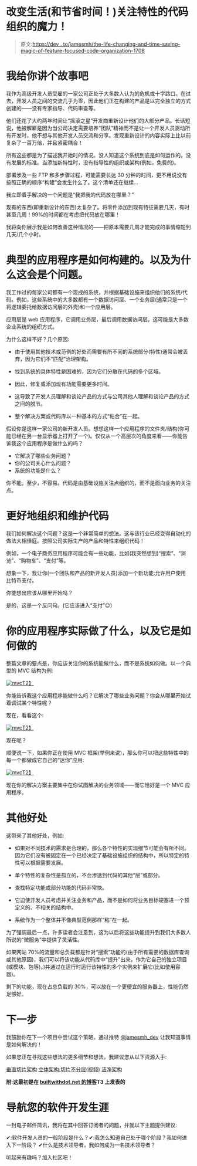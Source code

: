 # 改变生活(和节省时间！)关注特性的代码组织的魔力！

> 原文:[https://dev . to/jamesmh/the-life-changing-and-time-saving-magic-of-feature-focused-code-organization-1708](https://dev.to/jamesmh/the-life-changing-and-time-saving-magic-of-feature-focused-code-organization-1708)

# [](#let-me-tell-you-a-story)我给你讲个故事吧

我作为高级开发人员受雇的一家公司正处于大多数人认为的危机或十字路口。在过去，开发人员之间的交流几乎为零，因此他们正在构建的产品是以完全独立的方式创建的——没有专家指导、代码审查等。

他们还花了大约两年时间让“摇滚之星”开发商重新设计他们的大部分产品。长话短说，他被解雇是因为当公司决定需要培养“团队”精神而不是让一个开发人员驱动所有开发时，他不想与其他开发人员交流和分享。发现重新设计的内容实际上比以前复杂了一百万倍，并且紧密耦合！

所有这些都是为了描述我开始时的情况。没人知道这个系统到底是如何运作的。没有发展的标准。当添加新特性时，没有指导性的组织或架构(例如，免费的)。

部署涉及一些 FTP 和多步骤过程，可能需要长达 30 分钟的时间，更不用说没有按照正确的顺序“构建”会发生什么了。这个清单还在继续...

我立即着手解决的一个问题是“我把我的代码放在哪里？”

现有的东西(即重新设计的东西)太复杂了。将零件添加到现有特征需要几天，有时甚至几周！99%的时间都在考虑把代码放在哪里！

我将向你展示我是如何改善这种情况的——把原本需要几周才能完成的事情缩短到几天/几个小时。

# 典型的应用程序是如何构建的。以及为什么这会是个问题。

我工作过的每家公司都有一个现成的系统，并根据基础设施来组织他们的系统/代码。例如，这些系统中的大多数都有一个数据访问层、一个业务层(通常只是一个将逻辑委托给数据访问层的外壳)和一个应用层。

应用层是 web 应用程序，它调用业务层，最后调用数据访问层。这可能是大多数企业系统的组织方式。

为什么这样不好？几个原因:

*   由于使用其他技术或范例的好处而需要有所不同的系统部分(特性)通常会被丢弃，因为它们不“匹配”治理架构。

*   找到系统的具体特性是困难的，因为它们分散在代码的多个区域。

*   因此，修复或添加现有功能需要更多时间。

*   这导致了开发人员理解和谈论产品的方式与公司其他人理解和谈论产品的方式之间的脱节。

*   整个解决方案或代码库以一种基本的方式“粘合”在一起。

假设你是这样一家公司的新开发人员。想想这样一个应用程序的文件夹/结构(你可能已经在另一台显示器上打开了一个)。仅仅从一个高层次的角度来看——你能告诉我这个应用程序是做什么的吗？

*   它解决了哪些业务问题？
*   你的公司关心什么问题？
*   系统的功能是什么？

你不能。至少，不容易。代码是由基础设施关注点组织的，而不是面向业务的关注点。

# [](#a-better-way-to-organize-and-maintain-code)更好地组织和维护代码

我们如何解决这个问题？这是一个非常简单的想法。这与该行业已经变得自动化的做法大相径庭。按照公司实际生产的产品和特性来组织代码！

例如，一个电子商务应用程序可能会有一些功能，比如(我突然想到)“搜索”、“浏览”、“购物车”、“支付”等。

想象一下，我让你(一个团队和产品的新开发人员)添加一个新功能:允许用户使用比特币支付。

你能想出应该从哪里开始吗？

是的，这是一个反问句。(它应该进入“支付”😉)

# [](#what-your-app-actually-does-vs-how-it-does-it)你的应用程序实际做了什么，以及它是如何做的

整篇文章的要点是，你应该关注你的系统能做什么，而不是系统如何做。以一个典型的 MVC 结构为例:

[![mvc](../Images/69cf9922ef307cc81865b854fec71984.png)T2】](https://res.cloudinary.com/practicaldev/image/fetch/s--3DV9Zmn2--/c_limit%2Cf_auto%2Cfl_progressive%2Cq_auto%2Cw_880/https://lh5.googleusercontent.com/hycHO3ZiFyd2XrkLq24r2KRBecSiOs3SdaeB0yCncg-nI4q9kFeYW4zF901-wRCnyFFyyYv3AiNGMN7rC3jMz0UAaPm0-_dYCR882jWoDDzxDU-8asIdhpuIAguQo_CZXkCHZxcJ2Z0)

你能告诉我这个应用程序能做什么吗？它解决了哪些业务问题？你会从哪里开始试着调试某个特性呢？

现在，看看这个:

[![mvc](../Images/cb3389a76f8fe6c495956630ffb77d7a.png)T2】](https://res.cloudinary.com/practicaldev/image/fetch/s--7gWDSEzg--/c_limit%2Cf_auto%2Cfl_progressive%2Cq_auto%2Cw_880/https://lh3.googleusercontent.com/QvlMxfwXO62p1O-ASSmnsq5axoIofNfkOdv1rDgEcKv8FSDir5vywNash2q3CG19bPh-vOq33reEBQlCzWUd7EnvJxSRa5gMU4GpUSM7Yc-YYvlHv2hES03C0Vih5UK4Jz52kbjkmR4)

现在呢？

顺便说一下，如果你正在使用 MVC 框架(举例来说)，那么你可以把这些特性中的每一个都做成它自己的“迷你”应用:

[![mvc](../Images/55a8d61e87c30e5693878289a0d0d1de.png)T2】](https://res.cloudinary.com/practicaldev/image/fetch/s--6XfXSlBr--/c_limit%2Cf_auto%2Cfl_progressive%2Cq_auto%2Cw_880/https://lh5.googleusercontent.com/v9myPH4PM0HKX5ue47q9od_cloczzI2HBMpKq2QpCr_gT3r0caVhHKJ-UhoPChEaGx7wMXAmdNS6q_u_-9IGREvWl6mRbyLd0fktA7PPngeRqSplROPoi5_xYp0UAVGr2IGUsVzal1Q)

现在你的解决方案主要集中在你试图解决的业务领域——而它恰好是一个 MVC 应用程序。

# [](#other-benefits)其他好处

这带来了其他好处，例如:

*   如果对不同技术的需求是合理的，那么各个特性的实现细节可能会有所不同。因为它们没有被固定在一个已经决定了基础设施组织的结构中，所以特定的特性可以根据需要发展。

*   单个特性的复杂性是孤立的，不会渗透到代码的其他“层”或部分。

*   查找特定功能或部分功能的代码非常快。

*   它迫使开发人员考虑并关注业务和产品，而不是如何将业务目标硬塞进一个预定义的、不相关的结构中。

*   系统作为一个整体并不像典型范例那样“粘”在一起。

为了强调最后一点，许多读者会注意到，这为以后将这些功能提升到我们大多数人所说的“微服务”中提供了灵活性。

如果网站 70%的流量和总负载都是针对“搜索”功能的(由于所有需要的数据库查询或其他原因)，我们可以将该功能从代码库中“提升”出来，作为它自己的独立项目(或模块、包等)。)并通过在运行时运行该特性的多个实例来扩展它(比如使用容器)。

剩下的功能，现在占总负载的 30%，可以放在一个更便宜的服务器上，性能仍然足够好。

# [](#next-steps)下一步

我鼓励你在下一个项目中尝试这个策略。通过推特 [@jamesmh_dev](https://twitter.com/jamesmh_dev) 让我知道事情是如何解决的！

如果您正在寻找这些想法的更多细节和想法，我建议您从以下资源入手:

[垂直切片架构](https://jimmybogard.com/vertical-slice-architecture)
[立体架构:切片不分层(视频)](https://vimeo.com/131633177)
[洁净架构](https://8thlight.com/blog/uncle-bob/2012/08/13/the-clean-architecture.html)

**附:这最初是在 [builtwithdot.net 的博客](https://builtwithdot.net/blog/changing-how-your-code-is-organized-could-speed-development-from-weeks-to-days)T3 上发表的**

# [](#navigating-your-software-development-career)导航您的软件开发生涯

一封电子邮件简讯，我将在其中回答订阅者的问题，并就以下主题提供建议:

✔:软件开发人员的一般阶段是什么？✔:我怎么知道自己处于哪个阶段？我如何进入下一阶段？
✔什么是技术领导者，我如何成为一名技术领导者？

听起来有趣吗？加入社区吧！